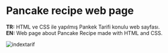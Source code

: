 # Pancake recipe web page
<b>TR:</b> HTML ve CSS ile yapılmış Pankek Tarifi konulu web sayfası.<br>
<b>EN:</b> Web page about Pancake Recipe made with HTML and CSS.<br>

![indextarif](https://user-images.githubusercontent.com/109991448/200273330-c78ec8d2-0eee-49e4-a779-a8b860a13f71.jpg)

